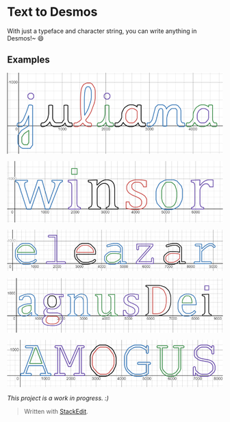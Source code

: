 # Text to Desmos
With just a typeface and character string, you can write anything in Desmos!~ 😄

## Examples 
![juliana text in Desmos](https://raw.githubusercontent.com/walpuerto/Text-to-Desmos/refs/heads/main/examples/juliana.png)

![enter image description here](https://raw.githubusercontent.com/walpuerto/Text-to-Desmos/refs/heads/main/examples/winsor.png)

![eleazar text  in Desmos](https://raw.githubusercontent.com/walpuerto/Text-to-Desmos/refs/heads/main/examples/eleazar.png)

![agnusDei text in Desmos](https://raw.githubusercontent.com/walpuerto/Text-to-Desmos/refs/heads/main/examples/agnusDei.png)

![AMOGUS text in Desmos](https://raw.githubusercontent.com/walpuerto/Text-to-Desmos/refs/heads/main/examples/amogus.png)

_This project is a work in progress. :)_

> Written with [StackEdit](https://stackedit.io/).

